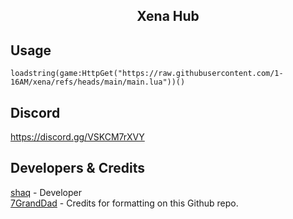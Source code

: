 <h2 align="center">
  Xena Hub
</h2>

## Usage

```luau
loadstring(game:HttpGet("https://raw.githubusercontent.com/1-16AM/xena/refs/heads/main/main.lua"))()
```

## Discord

https://discord.gg/VSKCM7rXVY

## Developers & Credits
[shaq](https://discord.com/users/154410158859091968) - Developer
<br/>
[7GrandDad](https://github.com/7GrandDadPGN) - Credits for formatting on this Github repo.

